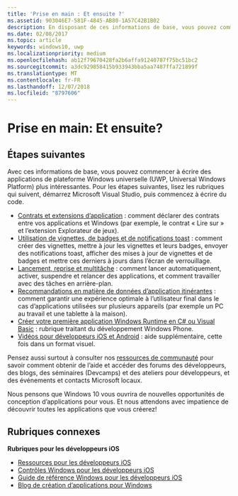 ```yaml
---
title: 'Prise en main : Et ensuite ?'
ms.assetid: 903046E7-581F-4845-AB80-1A57C42B1B02
description: En disposant de ces informations de base, vous pouvez commencer à écrire des applications de plateforme Windows universelle (UWP) plus intéressantes.
ms.date: 02/08/2017
ms.topic: article
keywords: windows10, uwp
ms.localizationpriority: medium
ms.openlocfilehash: ab12f79670428fa2b6affa91240787f75bc51bc2
ms.sourcegitcommit: a3dc929858415b933943bba5aa7487ffa721899f
ms.translationtype: MT
ms.contentlocale: fr-FR
ms.lasthandoff: 12/07/2018
ms.locfileid: "8797606"
---
```

# <a name="getting-started-what-next"></a>Prise en main: Et ensuite?


## <a name="next-steps"></a>Étapes suivantes

Avec ces informations de base, vous pouvez commencer à écrire des applications de plateforme Windows universelle (UWP, Universal Windows Platform) plus intéressantes. Pour les étapes suivantes, lisez les rubriques qui suivent, démarrez Microsoft Visual Studio, puis commencez à écrire du code.

-   [Contrats et extensions d’application](https://msdn.microsoft.com/library/windows/apps/hh464906) : comment déclarer des contrats entre vos applications et Windows (par exemple, le contrat « Lire sur » et l’extension Explorateur de jeux).
-   [Utilisation de vignettes, de badges et de notifications toast](https://msdn.microsoft.com/library/windows/apps/xaml/hh868259) : comment créer des vignettes, mettre à jour les vignettes et leurs badges, envoyer des notifications toast, afficher des mises à jour de vignettes et de badges et mettre ces derniers à jours dans l’écran de verrouillage.
-   [Lancement, reprise et multitâche](https://msdn.microsoft.com/library/windows/apps/hh770837) : comment lancer automatiquement, activer, suspendre et relancer des applications, et comment travailler avec des tâches en arrière-plan.
-   [Recommandations en matière de données d’application itinérantes](https://msdn.microsoft.com/library/windows/apps/hh465094) : comment garantir une expérience optimale à l’utilisateur final dans le cas d’applications utilisées sur plusieurs appareils (par exemple un PC au travail et une tablette à la maison).
-   [Créer votre première application Windows Runtime en C# ou Visual Basic](http://go.microsoft.com/fwlink/p/?LinkID=394138) : rubrique traitant du développement Windows Phone.
-   [Vidéos pour développeurs iOS et Android](https://msdn.microsoft.com/library/windows/apps/dn393982) : aide supplémentaire, cette fois dans un format visuel.

Pensez aussi surtout à consulter nos [ressources de communauté](https://developer.microsoft.com/en-us/windows/support) pour savoir comment obtenir de l’aide et accéder des forums des développeurs, des blogs, des séminaires (Devcamps) et des ateliers pour développeurs, et des événements et contacts Microsoft locaux.

Nous pensons que Windows 10 vous ouvrira de nouvelles opportunités de conception d’applications pour vous. Et nous attendons avec impatience de découvrir toutes les applications que vous créerez!

## <a name="related-topics"></a>Rubriques connexes

**Rubriques pour les développeurs iOS**
* [Ressources pour les développeurs iOS](https://msdn.microsoft.com/library/windows/apps/jj945493)
* [Contrôles Windows pour les développeurs iOS](https://msdn.microsoft.com/library/windows/apps/dn263255)
* [Guide de référence Windows pour les développeurs iOS](https://msdn.microsoft.com/library/windows/apps/dn263256)
* [Blog de création d’applications pour Windows](https://blogs.windows.com/buildingapps/2016/01/27/visual-studio-walkthrough-for-ios-developers/)
